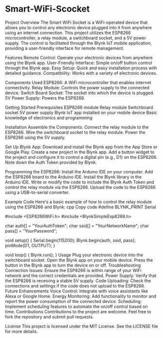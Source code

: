 # Smart-WiFi-Scocket
Project Overview
The Smart WiFi Socket is a WiFi-operated device that allows you to control any electronic device plugged into it from anywhere using an internet connection. This project utilizes the ESP8266 microcontroller, a relay module, a switchboard socket, and a 5V power supply. The control is facilitated through the Blynk IoT mobile application, providing a user-friendly interface for remote management.

Features
Remote Control: Operate your electronic devices from anywhere using the Blynk app.
User-Friendly Interface: Simple on/off button control through the Blynk app.
Easy Setup: Quick and easy installation process with detailed guidance.
Compatibility: Works with a variety of electronic devices.

Components Used
ESP8266: A WiFi microcontroller that enables internet connectivity.
Relay Module: Controls the power supply to the connected device.
Switch Board Socket: The socket into which the device is plugged.
5V Power Supply: Powers the ESP8266.

Getting Started
Prerequisites
ESP8266 module
Relay module
Switchboard socket
5V power supply
Blynk IoT app installed on your mobile device
Basic knowledge of electronics and programming

Installation
Assemble the Components:
Connect the relay module to the ESP8266.
Wire the switchboard socket to the relay module.
Power the ESP8266 using the 5V supply.

Set Up Blynk App:
Download and install the Blynk app from the App Store or Google Play.
Create a new project in the Blynk app.
Add a button widget to the project and configure it to control a digital pin (e.g., D1) on the ESP8266.
Note down the Auth Token provided by Blynk.


Programming the ESP8266:
Install the Arduino IDE on your computer.
Add the ESP8266 board to the Arduino IDE.
Install the Blynk library in the Arduino IDE.
Write or modify the code to include the Blynk Auth Token and control the relay module via the ESP8266.
Upload the code to the ESP8266 using a USB-to-serial converter.




Example Code
Here's a basic example of how to control the relay module using the ESP8266 and Blynk:
cpp
Copy code
#define BLYNK_PRINT Serial

#include <ESP8266WiFi.h>
#include <BlynkSimpleEsp8266.h>

char auth[] = "YourAuthToken";
char ssid[] = "YourNetworkName";
char pass[] = "YourPassword";

void setup()
{
  Serial.begin(115200);
  Blynk.begin(auth, ssid, pass);
  pinMode(D1, OUTPUT);
}

void loop()
{
  Blynk.run();
}
Usage
Plug your electronic device into the switchboard socket.
Open the Blynk app on your mobile device.
Press the button in the Blynk app to turn the device on or off.
Troubleshooting
Connection Issues: Ensure the ESP8266 is within range of your WiFi network and the correct credentials are provided.
Power Supply: Verify that the ESP8266 is receiving a stable 5V supply.
Code Uploading: Check the connections and settings if the code does not upload to the ESP8266.
Future Enhancements
Voice Control: Integrate with voice assistants like Alexa or Google Home.
Energy Monitoring: Add functionality to monitor and report the power consumption of the connected device.
Scheduling: Implement scheduling features to automate the on/off control based on time.
Contributions
Contributions to the project are welcome. Feel free to fork the repository and submit pull requests.

License
This project is licensed under the MIT License. See the LICENSE file for more details.
